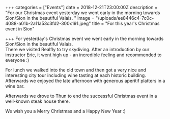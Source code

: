 +++
categories = ["Events"]
date = 2018-12-21T23:00:00Z
description = "For our Christmas event yesterday we went early in the morning towards Sion/Sion in the beautiful Valais. "
image = "/uploads/ee8446c4-7c0c-4088-a01b-2a11a53c3fd2-300x191.jpeg"
title = "For this year's Christmas event in Sion"

+++
For yesterday's Christmas event we went early in the morning towards Sion/Sion in the beautiful Valais.   
There we visited Realfly to try skydiving. After an introduction by our instructor Eric, it went high up - an incredible feeling and recommended to everyone :)  
  
For lunch we walked into the old town and then got a very nice and interesting city tour including wine tasting at each historic building. Afterwards we enjoyed the late afternoon with generous aperitif platters in a wine bar.

Afterwards we drove to Thun to end the successful Christmas event in a well-known steak house there.

We wish you a Merry Christmas and a Happy New Year :)